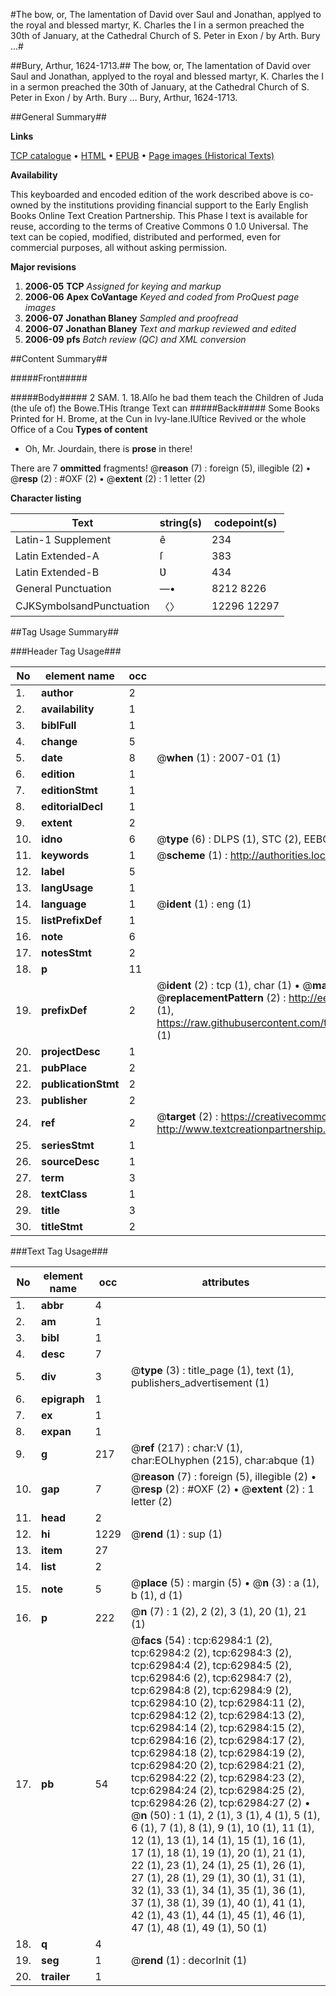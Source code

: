 #The bow, or, The lamentation of David over Saul and Jonathan, applyed to the royal and blessed martyr, K. Charles the I in a sermon preached the 30th of January, at the Cathedral Church of S. Peter in Exon / by Arth. Bury ...#

##Bury, Arthur, 1624-1713.##
The bow, or, The lamentation of David over Saul and Jonathan, applyed to the royal and blessed martyr, K. Charles the I in a sermon preached the 30th of January, at the Cathedral Church of S. Peter in Exon / by Arth. Bury ...
Bury, Arthur, 1624-1713.

##General Summary##

**Links**

[TCP catalogue](http://www.ota.ox.ac.uk/tcp/)  • 
[HTML](http://tei.it.ox.ac.uk/tcp/Texts-HTML/free/A30/A30660.html)  • 
[EPUB](http://tei.it.ox.ac.uk/tcp/Texts-EPUB/free/A30/A30660.epub) • 
[Page images (Historical Texts)](https://data.historicaltexts.jisc.ac.uk/view?pubId=eebo-12542020e&pageId=eebo-12542020e-62984-1)

**Availability**

This keyboarded and encoded edition of the
	       work described above is co-owned by the institutions
	       providing financial support to the Early English Books
	       Online Text Creation Partnership. This Phase I text is
	       available for reuse, according to the terms of Creative
	       Commons 0 1.0 Universal. The text can be copied,
	       modified, distributed and performed, even for
	       commercial purposes, all without asking permission.

**Major revisions**

1. __2006-05__ __TCP__ *Assigned for keying and markup*
1. __2006-06__ __Apex CoVantage__ *Keyed and coded from ProQuest page images*
1. __2006-07__ __Jonathan Blaney__ *Sampled and proofread*
1. __2006-07__ __Jonathan Blaney__ *Text and markup reviewed and edited*
1. __2006-09__ __pfs__ *Batch review (QC) and XML conversion*

##Content Summary##

#####Front#####

#####Body#####
2 SAM. 1. 18.Alſo he bad them teach the Children of Juda (the uſe of) the Bowe.THis ſtrange Text can
#####Back#####
Some Books Printed for H. Brome, at the Cun in Ivy-lane.IUſtice Revived or the whole Office of a Cou
**Types of content**

  * Oh, Mr. Jourdain, there is **prose** in there!

There are 7 **ommitted** fragments! 
 @__reason__ (7) : foreign (5), illegible (2)  •  @__resp__ (2) : #OXF (2)  •  @__extent__ (2) : 1 letter (2)

**Character listing**


|Text|string(s)|codepoint(s)|
|---|---|---|
|Latin-1 Supplement|ê|234|
|Latin Extended-A|ſ|383|
|Latin Extended-B|Ʋ|434|
|General Punctuation|—•|8212 8226|
|CJKSymbolsandPunctuation|〈〉|12296 12297|

##Tag Usage Summary##

###Header Tag Usage###

|No|element name|occ|attributes|
|---|---|---|---|
|1.|__author__|2||
|2.|__availability__|1||
|3.|__biblFull__|1||
|4.|__change__|5||
|5.|__date__|8| @__when__ (1) : 2007-01 (1)|
|6.|__edition__|1||
|7.|__editionStmt__|1||
|8.|__editorialDecl__|1||
|9.|__extent__|2||
|10.|__idno__|6| @__type__ (6) : DLPS (1), STC (2), EEBO-CITATION (1), OCLC (1), VID (1)|
|11.|__keywords__|1| @__scheme__ (1) : http://authorities.loc.gov/ (1)|
|12.|__label__|5||
|13.|__langUsage__|1||
|14.|__language__|1| @__ident__ (1) : eng (1)|
|15.|__listPrefixDef__|1||
|16.|__note__|6||
|17.|__notesStmt__|2||
|18.|__p__|11||
|19.|__prefixDef__|2| @__ident__ (2) : tcp (1), char (1)  •  @__matchPattern__ (2) : ([0-9\-]+):([0-9IVX]+) (1), (.+) (1)  •  @__replacementPattern__ (2) : http://eebo.chadwyck.com/downloadtiff?vid=$1&page=$2 (1), https://raw.githubusercontent.com/textcreationpartnership/Texts/master/tcpchars.xml#$1 (1)|
|20.|__projectDesc__|1||
|21.|__pubPlace__|2||
|22.|__publicationStmt__|2||
|23.|__publisher__|2||
|24.|__ref__|2| @__target__ (2) : https://creativecommons.org/publicdomain/zero/1.0/ (1), http://www.textcreationpartnership.org/docs/. (1)|
|25.|__seriesStmt__|1||
|26.|__sourceDesc__|1||
|27.|__term__|3||
|28.|__textClass__|1||
|29.|__title__|3||
|30.|__titleStmt__|2||


###Text Tag Usage###

|No|element name|occ|attributes|
|---|---|---|---|
|1.|__abbr__|4||
|2.|__am__|1||
|3.|__bibl__|1||
|4.|__desc__|7||
|5.|__div__|3| @__type__ (3) : title_page (1), text (1), publishers_advertisement (1)|
|6.|__epigraph__|1||
|7.|__ex__|1||
|8.|__expan__|1||
|9.|__g__|217| @__ref__ (217) : char:V (1), char:EOLhyphen (215), char:abque (1)|
|10.|__gap__|7| @__reason__ (7) : foreign (5), illegible (2)  •  @__resp__ (2) : #OXF (2)  •  @__extent__ (2) : 1 letter (2)|
|11.|__head__|2||
|12.|__hi__|1229| @__rend__ (1) : sup (1)|
|13.|__item__|27||
|14.|__list__|2||
|15.|__note__|5| @__place__ (5) : margin (5)  •  @__n__ (3) : a (1), b (1), d (1)|
|16.|__p__|222| @__n__ (7) : 1 (2), 2 (2), 3 (1), 20 (1), 21 (1)|
|17.|__pb__|54| @__facs__ (54) : tcp:62984:1 (2), tcp:62984:2 (2), tcp:62984:3 (2), tcp:62984:4 (2), tcp:62984:5 (2), tcp:62984:6 (2), tcp:62984:7 (2), tcp:62984:8 (2), tcp:62984:9 (2), tcp:62984:10 (2), tcp:62984:11 (2), tcp:62984:12 (2), tcp:62984:13 (2), tcp:62984:14 (2), tcp:62984:15 (2), tcp:62984:16 (2), tcp:62984:17 (2), tcp:62984:18 (2), tcp:62984:19 (2), tcp:62984:20 (2), tcp:62984:21 (2), tcp:62984:22 (2), tcp:62984:23 (2), tcp:62984:24 (2), tcp:62984:25 (2), tcp:62984:26 (2), tcp:62984:27 (2)  •  @__n__ (50) : 1 (1), 2 (1), 3 (1), 4 (1), 5 (1), 6 (1), 7 (1), 8 (1), 9 (1), 10 (1), 11 (1), 12 (1), 13 (1), 14 (1), 15 (1), 16 (1), 17 (1), 18 (1), 19 (1), 20 (1), 21 (1), 22 (1), 23 (1), 24 (1), 25 (1), 26 (1), 27 (1), 28 (1), 29 (1), 30 (1), 31 (1), 32 (1), 33 (1), 34 (1), 35 (1), 36 (1), 37 (1), 38 (1), 39 (1), 40 (1), 41 (1), 42 (1), 43 (1), 44 (1), 45 (1), 46 (1), 47 (1), 48 (1), 49 (1), 50 (1)|
|18.|__q__|4||
|19.|__seg__|1| @__rend__ (1) : decorInit (1)|
|20.|__trailer__|1||
